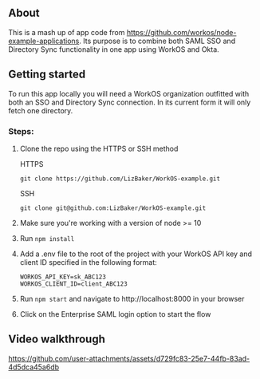 ## About

This is a mash up of app code from https://github.com/workos/node-example-applications. Its purpose is to combine both SAML SSO and Directory Sync functionality in one app using WorkOS and Okta.

## Getting started

To run this app locally you will need a WorkOS organization outfitted with both an SSO and Directory Sync connection. In its current form it will only fetch one directory.

### Steps:

1. Clone the repo using the HTTPS or SSH method

   HTTPS

   ```
   git clone https://github.com/LizBaker/WorkOS-example.git
   ```

   SSH

   ```
   git clone git@github.com:LizBaker/WorkOS-example.git
   ```

2. Make sure you're working with a version of node >= 10
3. Run `npm install`
4. Add a .env file to the root of the project with your WorkOS API key and client ID specified in the following format:

   ```
   WORKOS_API_KEY=sk_ABC123
   WORKOS_CLIENT_ID=client_ABC123
   ```

5. Run `npm start` and navigate to http://localhost:8000 in your browser

6. Click on the Enterprise SAML login option to start the flow

## Video walkthrough

https://github.com/user-attachments/assets/d729fc83-25e7-44fb-83ad-4d5dca45a6db


